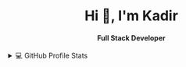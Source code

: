 <div align="center">
<h1 align="center">Hi 👋, I'm Kadir</h1>
<h4 align="center">Full Stack Developer</h4>
</div>

<details> 
  <summary>💻 GitHub Profile Stats</summary>
  <div>
    <h2 align="center"> 📊 Github stats </h2>
      <br/>
        <p align="center">
          <a href="https://github.com/encoderpie/">
          <img src="https://github-readme-stats.vercel.app/api/top-langs/?username=encoderpie&langs_count=6&theme=gruvbox&layout=compact&hide_border=true" alt="encoderpie Top Langs" /></a>
        </p>
        <p align="center">
          <a href="https://github.com/encoderpie/">
          <img width="49.5%" src="https://github-readme-stats.vercel.app/api?username=encoderpie&show_icons=true&theme=gruvbox&hide_border=true" />
          <img width="49.5%" src="https://github-readme-streak-stats.herokuapp.com/?user=encoderpie&theme=gruvbox&hide_border=true" />
          </a>
       </p>
     <br>
  </div> 
  <img src="https://visitor-badge.laobi.icu/badge?page_id=encoderpie.encoderpie" />
</details>
